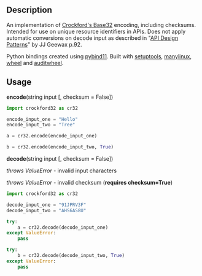 ## Description 

An implementation of [Crockford's Base32](https://www.crockford.com/base32.html) encoding, including checksums. Intended for use on unique resource identifiers in APIs. Does not apply automatic conversions on decode input as described in "[API Design Patterns](https://www.manning.com/books/api-design-patterns)" by JJ Geewax p.92.

Python bindings created using [pybind11](https://github.com/pybind/pybind11). Built with [setuptools](https://pypi.org/project/setuptools/), [manylinux](https://github.com/pypa/manylinux), [wheel](https://github.com/pypa/wheel) and [auditwheel](https://github.com/pypa/auditwheel).

## Usage 

**encode**(string input [, checksum = False])

```python
import crockford32 as cr32

encode_input_one = "Hello"
encode_input_two = "Tree"

a = cr32.encode(encode_input_one)

b = cr32.encode(encode_input_two, True)

```

**decode**(string input [, checksum = False])

*throws ValueError* - invalid input characters

*throws ValueError* - invalid checksum (**requires checksum=True**)

```python
import crockford32 as cr32

decode_input_one = "91JPRV3F"
decode_input_two = "AHS6AS8U"

try:
	a = cr32.decode(decode_input_one)
except ValueError:
	pass    

try:
	b = cr32.decode(decode_input_two, True)
except ValueError:
	pass    

```